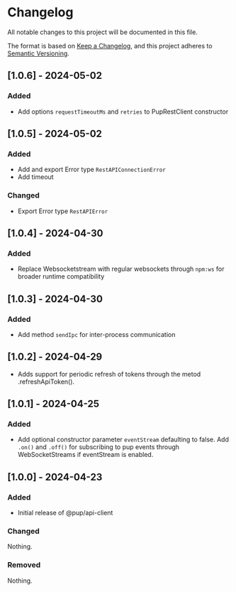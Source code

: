 # Changelog

All notable changes to this project will be documented in this file.

The format is based on [Keep a Changelog](https://keepachangelog.com/en/1.1.0/),
and this project adheres to
[Semantic Versioning](https://semver.org/spec/v2.0.0.html).

## [1.0.6] - 2024-05-02

### Added

- Add options `requestTimeoutMs` and `retries` to PupRestClient constructor

## [1.0.5] - 2024-05-02

### Added

- Add and export Error type `RestAPIConnectionError`
- Add timeout

### Changed

- Export Error type `RestAPIError`

## [1.0.4] - 2024-04-30

### Added

- Replace Websocketstream with regular websockets through `npm:ws` for broader
  runtime compatibility

## [1.0.3] - 2024-04-30

### Added

- Add method `sendIpc` for inter-process communication

## [1.0.2] - 2024-04-29

- Adds support for periodic refresh of tokens through the metod
  .refreshApiToken().

## [1.0.1] - 2024-04-25

### Added

- Add optional constructor parameter `eventStream` defaulting to false. Add
  `.on()` and `.off()` for subscribing to pup events through WebSocketStreams if
  eventStream is enabled.

## [1.0.0] - 2024-04-23

### Added

- Initial release of @pup/api-client

### Changed

Nothing.

### Removed

Nothing.
